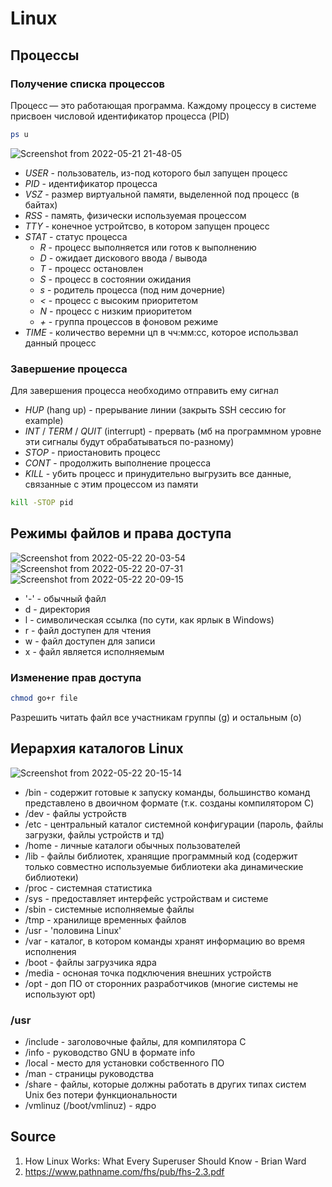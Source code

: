 # Linux

## Процессы
### Получение списка процессов
Процесс — это работающая программа. Каждому процессу в системе присвоен числовой идентификатор процесса (PID)
```sh
ps u
```
![Screenshot from 2022-05-21 21-48-05](https://user-images.githubusercontent.com/72094319/169665349-3ea359db-7590-4803-877f-e5b659544b74.png)

* _USER_ - пользователь, из-под которого был запущен процесс
* _PID_ - идентификатор процесса
* _VSZ_ - размер виртуальной памяти, выделенной под процесс (в байтах)
* _RSS_ - память, физически используемая процессом
* _TTY_ - конечное устройтсво, в котором запущен процесс
* _STAT_ - статус процесса
  + _R_ - процесс выполняется или готов к выполнению
  + _D_ - ожидает дискового ввода / вывода
  + _T_ - процесс остановлен
  + _S_ - процесс в состоянии ожидания
  + _s_ - родитель процесса (под ним дочерние)
  + _<_ - процесс с высоким приоритетом
  + _N_ - процесс с низким приоритетом
  + _+_ - группа процессов в фоновом режиме
* _TIME_ - количество веремни цп в чч:мм:сс, которое использвал данный процесс
### Завершение процесса
Для завершения процесса необходимо отправить ему сигнал
* _HUP_ (hang up) - прерывание линии (закрыть SSH сессию for example)
* _INT_ / _TERM_ / _QUIT_ (interrupt) - прервать (мб на программном уровне эти сигналы будут обрабатываться по-разному)
* _STOP_ - приостановить процесс
* _CONT_ - продолжить выполнение процесса
* _KILL_ - убить процесс и принудительно выгрузить все данные, связанные с этим процессом из памяти

```sh
kill -STOP pid
```

## Режимы файлов и права доступа
![Screenshot from 2022-05-22 20-03-54](https://user-images.githubusercontent.com/72094319/169706979-0331d6c7-6e9f-4f64-aea0-0ef6ca8c86e1.png)
![Screenshot from 2022-05-22 20-07-31](https://user-images.githubusercontent.com/72094319/169707079-f3bd1877-0d5d-429c-bd40-275bb1de8391.png)
![Screenshot from 2022-05-22 20-09-15](https://user-images.githubusercontent.com/72094319/169707151-b1b8d457-680a-4a78-86d2-d7ed7713e661.png)

* '-' - обычный файл
* d - директория
* l - символическая ссылка (по сути, как ярлык в Windows)
* r - файл доступен для чтения
* w - файл доступен для записи
* x - файл является исполняемым

### Изменение прав доступа

```sh
chmod go+r file
```
Разрешить читать файл все участникам группы (g) и остальным (o)

## Иерархия каталогов Linux
![Screenshot from 2022-05-22 20-15-14](https://user-images.githubusercontent.com/72094319/169707342-28fc82a5-a491-482e-b495-f7d8c5a82936.png)

* /bin - содержит готовые к запуску команды, большинство команд представлено в двоичном формате (т.к. созданы компилятором C)
* /dev - файлы устройств
* /etc - центральный каталог системной конфигурации (пароль, файлы загрузки, файлы устройств и тд)
* /home - личные каталоги обычных пользователей
* /lib - файлы библиотек, хранящие программный код (содержит только совместно используемые библиотеки aka динамические библиотеки)
* /proc - системная статистика
* /sys - предоставляет интерфейс устройствам и системе
* /sbin - системные исполняемые файлы
* /tmp - хранилище временных файлов
* /usr - 'половина Linux'
* /var - каталог, в котором команды хранят информацию во время исполнения
* /boot - файлы загрузчика ядра
* /media - осноная точка подключения внешних устройств
* /opt - доп ПО от сторонних разработчиков (многие системы не используют opt)

### /usr
* /include  - заголовочные файлы, для компилятора C
* /info - руководство GNU в формате info
* /local - место для установки собственного ПО
* /man - страницы руководства
* /share - файлы, которые должны работать в других типах систем Unix без потери функциональности
* /vmlinuz (/boot/vmlinuz) - ядро

## Source
1. How Linux Works: What Every Superuser Should Know - Brian Ward
2. https://www.pathname.com/fhs/pub/fhs-2.3.pdf
